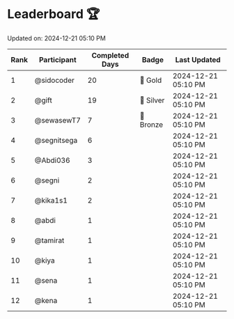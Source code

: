 # Leaderboard 🏆

Updated on: 2024-12-21 05:10 PM

| Rank | Participant       | Completed Days | Badge      | Last Updated         |
|------|-------------------|----------------|------------|----------------------|
| 1    | @sidocoder        | 20             | 🏅 Gold     | 2024-12-21 05:10 PM |
| 2    | @gift             | 19             | 🥈 Silver   | 2024-12-21 05:10 PM |
| 3    | @sewasewT7        | 7              | 🥉 Bronze   | 2024-12-21 05:10 PM |
| 4    | @segnitsega       | 6              |            | 2024-12-21 05:10 PM |
| 5    | @Abdi036          | 3              |            | 2024-12-21 05:10 PM |
| 6    | @segni            | 2              |            | 2024-12-21 05:10 PM |
| 7    | @kika1s1          | 2              |            | 2024-12-21 05:10 PM |
| 8    | @abdi             | 1              |            | 2024-12-21 05:10 PM |
| 9    | @tamirat          | 1              |            | 2024-12-21 05:10 PM |
| 10   | @kiya             | 1              |            | 2024-12-21 05:10 PM |
| 11   | @sena             | 1              |            | 2024-12-21 05:10 PM |
| 12   | @kena             | 1              |            | 2024-12-21 05:10 PM |
